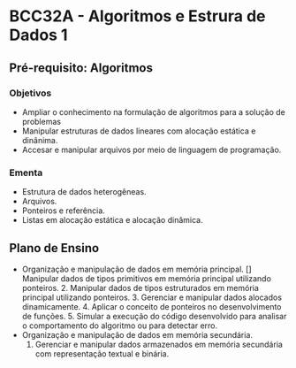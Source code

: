 # BCC32A - Algoritmos e Estrura de Dados 1

## Pré-requisito: Algoritmos

### Objetivos
- Ampliar o conhecimento na formulação de algoritmos para a solução de problemas
- Manipular estruturas de dados lineares com alocação estática e dinânima.
- Accesar e manipular arquivos por meio de linguagem de programação.

### Ementa
- Estrutura de dados heterogêneas.
- Arquivos.
- Ponteiros e referência.
- Listas em alocação estática e alocação dinâmica.

## Plano de Ensino
- Organização e manipulação de dados em memória principal.
    [] Manipular dados de tipos primitivos em memória principal utilizando ponteiros.
    2. Manipular dados de tipos estruturados em memória principal utilizando ponteiros.
    3. Gerenciar e manipular dados alocados dinamicamente.
    4. Aplicar o conceito de ponteiros no desenvolvimento de funções.
    5. Simular a execução do código desenvolvido para analisar o comportamento do algoritmo ou para detectar erro.
- Organização e manipulação de dados em memória secundária.
    1. Gerenciar e manipular dados armazenados em memória secundária com representação textual e binária.